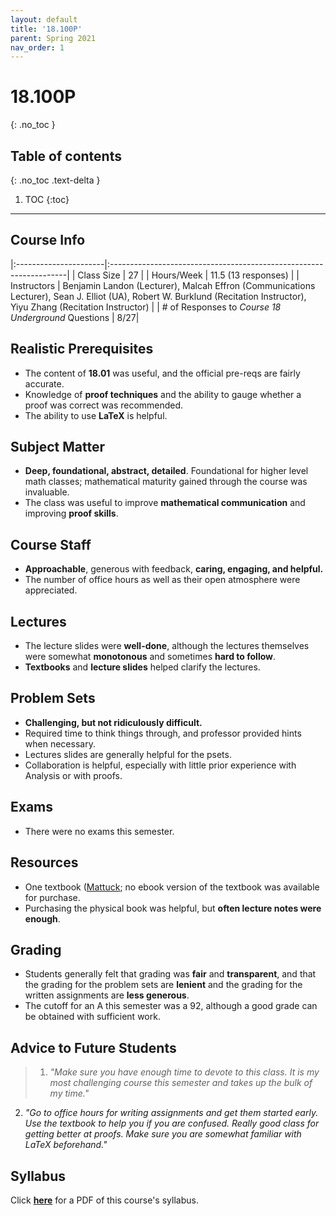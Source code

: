 ```yaml
---
layout: default
title: '18.100P'
parent: Spring 2021
nav_order: 1
---
```


# 18.100P
{: .no_toc }

## Table of contents
{: .no_toc .text-delta }

1. TOC
{:toc}

---

## Course Info

|:----------------------|:-------------------------------------------------------------------|
| Class Size            | 27                                                                 |
| Hours/Week            | 11.5 (13 responses)                                                 | 
| Instructors           | Benjamin Landon (Lecturer), Malcah Effron (Communications Lecturer), Sean J. Elliot (UA), Robert W. Burklund (Recitation Instructor), Yiyu Zhang (Recitation Instructor)   |
| # of Responses to *Course 18 Underground* Questions  | 8/27|

## Realistic Prerequisites
* The content of **18.01** was useful, and the official pre-reqs are fairly accurate.
* Knowledge of **proof techniques** and the ability to gauge whether a proof was correct was recommended.
* The ability to use **LaTeX** is helpful.

## Subject Matter
* **Deep, foundational, abstract, detailed**. Foundational for higher level math classes; mathematical maturity gained through the course was invaluable.
* The class was useful to improve **mathematical communication** and improving **proof skills**.

## Course Staff
* **Approachable**, generous with feedback, **caring, engaging, and helpful.**
* The number of office hours as well as their open atmosphere were appreciated.

## Lectures
* The lecture slides were **well-done**, although the lectures themselves were somewhat **monotonous** and sometimes **hard to follow**.
* **Textbooks** and **lecture slides** helped clarify the lectures.

## Problem Sets
* **Challenging, but not ridiculously difficult.**
* Required time to think things through, and professor provided hints when necessary.
* Lectures slides are generally helpful for the psets.
* Collaboration is helpful, especially with little prior experience with Analysis or with proofs.

## Exams
* There were no exams this semester.

## Resources
* One textbook ([Mattuck](https://www.amazon.com/Introduction-Analysis-Arthur-Mattuck/dp/1484814118); no ebook version of the textbook was available for purchase.
* Purchasing the physical book was helpful, but **often lecture notes were enough**.

## Grading
* Students generally felt that grading was **fair** and **transparent**, and that the grading for the problem sets are **lenient** and the grading for the written assignments are **less generous**.
* The cutoff for an A this semester was a 92, although a good grade can be obtained with sufficient work.

## Advice to Future Students
> 1. *"Make sure you have enough time to devote to this class. It is my most challenging course this semester and takes up the bulk of my time."*
  2. *"Go to office hours for writing assignments and get them started early. Use the textbook to help you if you are confused. Really good class for getting better at proofs. Make sure you are somewhat familiar with LaTeX beforehand."*

## Syllabus
Click [**here**](/assets/files/100P_Syllabus_Spring2021.pdf) for a PDF of this course's syllabus.